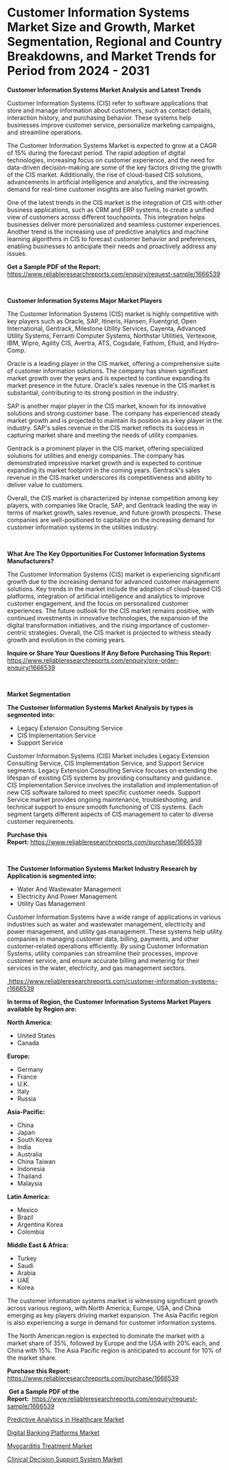 <p><h1>Customer Information Systems Market Size and Growth, Market Segmentation, Regional and Country Breakdowns, and Market Trends for Period from 2024 -  2031</h1></p><p><strong>Customer Information Systems Market Analysis and Latest Trends</strong></p>
<p><p>Customer Information Systems (CIS) refer to software applications that store and manage information about customers, such as contact details, interaction history, and purchasing behavior. These systems help businesses improve customer service, personalize marketing campaigns, and streamline operations.</p><p>The Customer Information Systems Market is expected to grow at a CAGR of 15% during the forecast period. The rapid adoption of digital technologies, increasing focus on customer experience, and the need for data-driven decision-making are some of the key factors driving the growth of the CIS market. Additionally, the rise of cloud-based CIS solutions, advancements in artificial intelligence and analytics, and the increasing demand for real-time customer insights are also fueling market growth.</p><p>One of the latest trends in the CIS market is the integration of CIS with other business applications, such as CRM and ERP systems, to create a unified view of customers across different touchpoints. This integration helps businesses deliver more personalized and seamless customer experiences. Another trend is the increasing use of predictive analytics and machine learning algorithms in CIS to forecast customer behavior and preferences, enabling businesses to anticipate their needs and proactively address any issues.</p></p>
<p><strong>Get a Sample PDF of the Report:&nbsp;</strong> <a href="https://www.reliableresearchreports.com/enquiry/request-sample/1666539">https://www.reliableresearchreports.com/enquiry/request-sample/1666539</a></p>
<p>&nbsp;</p>
<p><strong>Customer Information Systems Major Market Players</strong></p>
<p><p>The Customer Information Systems (CIS) market is highly competitive with key players such as Oracle, SAP, Itineris, Hansen, Fluentgrid, Open International, Gentrack, Milestone Utility Services, Cayenta, Advanced Utility Systems, Ferranti Computer Systems, Northstar Utilities, Vertexone, IBM, Wipro, Agility CIS, Avertra, ATS, Cogsdale, Fathom, Efluid, and Hydro-Comp.</p><p>Oracle is a leading player in the CIS market, offering a comprehensive suite of customer information solutions. The company has shown significant market growth over the years and is expected to continue expanding its market presence in the future. Oracle's sales revenue in the CIS market is substantial, contributing to its strong position in the industry.</p><p>SAP is another major player in the CIS market, known for its innovative solutions and strong customer base. The company has experienced steady market growth and is projected to maintain its position as a key player in the industry. SAP's sales revenue in the CIS market reflects its success in capturing market share and meeting the needs of utility companies.</p><p>Gentrack is a prominent player in the CIS market, offering specialized solutions for utilities and energy companies. The company has demonstrated impressive market growth and is expected to continue expanding its market footprint in the coming years. Gentrack's sales revenue in the CIS market underscores its competitiveness and ability to deliver value to customers.</p><p>Overall, the CIS market is characterized by intense competition among key players, with companies like Oracle, SAP, and Gentrack leading the way in terms of market growth, sales revenue, and future growth prospects. These companies are well-positioned to capitalize on the increasing demand for customer information systems in the utilities industry.</p></p>
<p>&nbsp;</p>
<p><strong>What Are The Key Opportunities For Customer Information Systems Manufacturers?</strong></p>
<p><p>The Customer Information Systems (CIS) market is experiencing significant growth due to the increasing demand for advanced customer management solutions. Key trends in the market include the adoption of cloud-based CIS platforms, integration of artificial intelligence and analytics to improve customer engagement, and the focus on personalized customer experiences. The future outlook for the CIS market remains positive, with continued investments in innovative technologies, the expansion of the digital transformation initiatives, and the rising importance of customer-centric strategies. Overall, the CIS market is projected to witness steady growth and evolution in the coming years.</p></p>
<p><strong>Inquire or Share Your Questions If Any Before Purchasing This Report:</strong> <a href="https://www.reliableresearchreports.com/enquiry/pre-order-enquiry/1666539">https://www.reliableresearchreports.com/enquiry/pre-order-enquiry/1666539</a></p>
<p>&nbsp;</p>
<p><strong>Market Segmentation</strong></p>
<p><strong>The Customer Information Systems Market Analysis by types is segmented into:</strong></p>
<p><ul><li>Legacy Extension Consulting Service</li><li>CIS Implementation Service</li><li>Support Service</li></ul></p>
<p><p>Customer Information Systems (CIS) Market includes Legacy Extension Consulting Service, CIS Implementation Service, and Support Service segments. Legacy Extension Consulting Service focuses on extending the lifespan of existing CIS systems by providing consultancy and guidance. CIS Implementation Service involves the installation and implementation of new CIS software tailored to meet specific customer needs. Support Service market provides ongoing maintenance, troubleshooting, and technical support to ensure smooth functioning of CIS systems. Each segment targets different aspects of CIS management to cater to diverse customer requirements.</p></p>
<p><strong>Purchase this Report:&nbsp;</strong><a href="https://www.reliableresearchreports.com/purchase/1666539">https://www.reliableresearchreports.com/purchase/1666539</a></p>
<p>&nbsp;</p>
<p><strong>The Customer Information Systems Market Industry Research by Application is segmented into:</strong></p>
<p><ul><li>Water And Wastewater Management</li><li>Electricity And Power Management</li><li>Utility Gas Management</li></ul></p>
<p><p>Customer Information Systems have a wide range of applications in various industries such as water and wastewater management, electricity and power management, and utility gas management. These systems help utility companies in managing customer data, billing, payments, and other customer-related operations efficiently. By using Customer Information Systems, utility companies can streamline their processes, improve customer service, and ensure accurate billing and metering for their services in the water, electricity, and gas management sectors.</p></p>
<p><a href="https://www.reliableresearchreports.com/customer-information-systems-r1666539">&nbsp;https://www.reliableresearchreports.com/customer-information-systems-r1666539</a></p>
<p><strong>In terms of Region, the Customer Information Systems Market Players available by Region are:</strong></p>
<p>
    <p> <strong> North America: </strong>
        <ul>
            <li>United States</li>
            <li>Canada</li>
        </ul>
        </p> 
    <p> <strong> Europe: </strong>
        <ul>
            <li>Germany</li>
            <li>France</li>
            <li>U.K.</li>
            <li>Italy</li>
            <li>Russia</li>
        </ul>
        </p> 
    <p> <strong> Asia-Pacific: </strong>
        <ul>
            <li>China</li>
            <li>Japan</li>
            <li>South Korea</li>
            <li>India</li>
            <li>Australia</li>
            <li>China Taiwan</li>
            <li>Indonesia</li>
            <li>Thailand</li>
            <li>Malaysia</li>
        </ul>
        </p> 
    <p> <strong> Latin America: </strong>
        <ul>
            <li>Mexico</li>
            <li>Brazil</li>
            <li>Argentina Korea</li>
            <li>Colombia</li>
        </ul>
        </p> 
    <p> <strong> Middle East & Africa: </strong>
        <ul>
            <li>Turkey</li>
            <li>Saudi</li>
            <li>Arabia</li>
            <li>UAE</li>
            <li>Korea</li>
        </ul>
    </p>
    </p>
<p><p>The customer information systems market is witnessing significant growth across various regions, with North America, Europe, USA, and China emerging as key players driving market expansion. The Asia Pacific region is also experiencing a surge in demand for customer information systems. </p><p>The North American region is expected to dominate the market with a market share of 35%, followed by Europe and the USA with 20% each, and China with 15%. The Asia Pacific region is anticipated to account for 10% of the market share.</p></p>
<p><strong>Purchase this Report: </strong><a href="https://www.reliableresearchreports.com/purchase/1666539">https://www.reliableresearchreports.com/purchase/1666539</a></p>
<p>&nbsp;<strong>Get a Sample PDF of the Report:&nbsp;&nbsp;</strong><a href="https://www.reliableresearchreports.com/enquiry/request-sample/1666539">https://www.reliableresearchreports.com/enquiry/request-sample/1666539</a></p>
<p><strong></strong></p>
<p><p><a href="https://github.com/jsmusil/Market-Research-Report-List-3/blob/main/predictive-analytics-in-healthcare-market.md">Predictive Analytics in Healthcare Market</a></p><p><a href="https://github.com/yemakinde/Market-Research-Report-List-2/blob/main/digital-banking-platforms-market.md">Digital Banking Platforms Market</a></p><p><a href="https://www.linkedin.com/pulse/myocarditis-treatment-market-report-reveals-latest-trends-growth-gbbsf?trackingId=64VAmULXUDTo9n2XP2eS6Q%3D%3D">Myocarditis Treatment Market</a></p><p><a href="https://www.linkedin.com/pulse/clinical-decision-support-system-market-key-successful-business-dynnf?trackingId=Vv8kdJtz7IP%2Bgwl0PaXE2Q%3D%3D">Clinical Decision Support System Market</a></p></p>